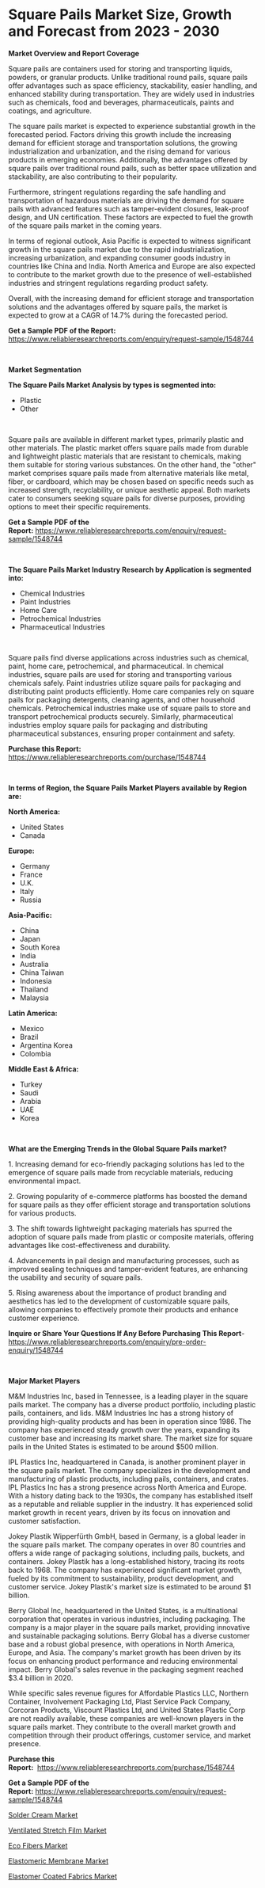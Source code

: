 <p><h1>Square Pails Market Size, Growth and Forecast from 2023 - 2030</h1></p><p><strong>Market Overview and Report Coverage</strong></p>
<p><p>Square pails are containers used for storing and transporting liquids, powders, or granular products. Unlike traditional round pails, square pails offer advantages such as space efficiency, stackability, easier handling, and enhanced stability during transportation. They are widely used in industries such as chemicals, food and beverages, pharmaceuticals, paints and coatings, and agriculture.</p><p>The square pails market is expected to experience substantial growth in the forecasted period. Factors driving this growth include the increasing demand for efficient storage and transportation solutions, the growing industrialization and urbanization, and the rising demand for various products in emerging economies. Additionally, the advantages offered by square pails over traditional round pails, such as better space utilization and stackability, are also contributing to their popularity.</p><p>Furthermore, stringent regulations regarding the safe handling and transportation of hazardous materials are driving the demand for square pails with advanced features such as tamper-evident closures, leak-proof design, and UN certification. These factors are expected to fuel the growth of the square pails market in the coming years.</p><p>In terms of regional outlook, Asia Pacific is expected to witness significant growth in the square pails market due to the rapid industrialization, increasing urbanization, and expanding consumer goods industry in countries like China and India. North America and Europe are also expected to contribute to the market growth due to the presence of well-established industries and stringent regulations regarding product safety.</p><p>Overall, with the increasing demand for efficient storage and transportation solutions and the advantages offered by square pails, the market is expected to grow at a CAGR of 14.7% during the forecasted period.</p></p>
<p><strong>Get a Sample PDF of the Report:</strong> <a href="https://www.reliableresearchreports.com/enquiry/request-sample/1548744">https://www.reliableresearchreports.com/enquiry/request-sample/1548744</a></p>
<p>&nbsp;</p>
<p><strong>Market Segmentation</strong></p>
<p><strong>The Square Pails Market Analysis by types is segmented into:</strong></p>
<p><ul><li>Plastic</li><li>Other</li></ul></p>
<p>&nbsp;</p>
<p><p>Square pails are available in different market types, primarily plastic and other materials. The plastic market offers square pails made from durable and lightweight plastic materials that are resistant to chemicals, making them suitable for storing various substances. On the other hand, the "other" market comprises square pails made from alternative materials like metal, fiber, or cardboard, which may be chosen based on specific needs such as increased strength, recyclability, or unique aesthetic appeal. Both markets cater to consumers seeking square pails for diverse purposes, providing options to meet their specific requirements.</p></p>
<p><strong>Get a Sample PDF of the Report:</strong>&nbsp;<a href="https://www.reliableresearchreports.com/enquiry/request-sample/1548744">https://www.reliableresearchreports.com/enquiry/request-sample/1548744</a></p>
<p>&nbsp;</p>
<p><strong>The Square Pails Market Industry Research by Application is segmented into:</strong></p>
<p><ul><li>Chemical Industries</li><li>Paint Industries</li><li>Home Care</li><li>Petrochemical Industries</li><li>Pharmaceutical Industries</li></ul></p>
<p>&nbsp;</p>
<p><p>Square pails find diverse applications across industries such as chemical, paint, home care, petrochemical, and pharmaceutical. In chemical industries, square pails are used for storing and transporting various chemicals safely. Paint industries utilize square pails for packaging and distributing paint products efficiently. Home care companies rely on square pails for packaging detergents, cleaning agents, and other household chemicals. Petrochemical industries make use of square pails to store and transport petrochemical products securely. Similarly, pharmaceutical industries employ square pails for packaging and distributing pharmaceutical substances, ensuring proper containment and safety.</p></p>
<p><strong>Purchase this Report:</strong>&nbsp; <a href="https://www.reliableresearchreports.com/purchase/1548744">https://www.reliableresearchreports.com/purchase/1548744</a></p>
<p>&nbsp;</p>
<p><strong>In terms of Region, the Square Pails Market Players available by Region are:</strong></p>
<p>
    <p> <strong> North America: </strong>
        <ul>
            <li>United States</li>
            <li>Canada</li>
        </ul>
        </p> 
    <p> <strong> Europe: </strong>
        <ul>
            <li>Germany</li>
            <li>France</li>
            <li>U.K.</li>
            <li>Italy</li>
            <li>Russia</li>
        </ul>
        </p> 
    <p> <strong> Asia-Pacific: </strong>
        <ul>
            <li>China</li>
            <li>Japan</li>
            <li>South Korea</li>
            <li>India</li>
            <li>Australia</li>
            <li>China Taiwan</li>
            <li>Indonesia</li>
            <li>Thailand</li>
            <li>Malaysia</li>
        </ul>
        </p> 
    <p> <strong> Latin America: </strong>
        <ul>
            <li>Mexico</li>
            <li>Brazil</li>
            <li>Argentina Korea</li>
            <li>Colombia</li>
        </ul>
        </p> 
    <p> <strong> Middle East & Africa: </strong>
        <ul>
            <li>Turkey</li>
            <li>Saudi</li>
            <li>Arabia</li>
            <li>UAE</li>
            <li>Korea</li>
        </ul>
    </p>
    </p>
<p>&nbsp;</p>
<p><strong>What are the Emerging Trends in the Global Square Pails market?</strong></p>
<p><p>1. Increasing demand for eco-friendly packaging solutions has led to the emergence of square pails made from recyclable materials, reducing environmental impact.</p><p>2. Growing popularity of e-commerce platforms has boosted the demand for square pails as they offer efficient storage and transportation solutions for various products.</p><p>3. The shift towards lightweight packaging materials has spurred the adoption of square pails made from plastic or composite materials, offering advantages like cost-effectiveness and durability.</p><p>4. Advancements in pail design and manufacturing processes, such as improved sealing techniques and tamper-evident features, are enhancing the usability and security of square pails.</p><p>5. Rising awareness about the importance of product branding and aesthetics has led to the development of customizable square pails, allowing companies to effectively promote their products and enhance customer experience.</p></p>
<p><strong>Inquire or Share Your Questions If Any Before Purchasing This Report</strong>- <a href="https://www.reliableresearchreports.com/enquiry/pre-order-enquiry/1548744">https://www.reliableresearchreports.com/enquiry/pre-order-enquiry/1548744</a></p>
<p>&nbsp;</p>
<p><strong>Major Market Players</strong></p>
<p><p>M&M Industries Inc, based in Tennessee, is a leading player in the square pails market. The company has a diverse product portfolio, including plastic pails, containers, and lids. M&M Industries Inc has a strong history of providing high-quality products and has been in operation since 1986. The company has experienced steady growth over the years, expanding its customer base and increasing its market share. The market size for square pails in the United States is estimated to be around $500 million.</p><p>IPL Plastics Inc, headquartered in Canada, is another prominent player in the square pails market. The company specializes in the development and manufacturing of plastic products, including pails, containers, and crates. IPL Plastics Inc has a strong presence across North America and Europe. With a history dating back to the 1930s, the company has established itself as a reputable and reliable supplier in the industry. It has experienced solid market growth in recent years, driven by its focus on innovation and customer satisfaction.</p><p>Jokey Plastik Wipperfürth GmbH, based in Germany, is a global leader in the square pails market. The company operates in over 80 countries and offers a wide range of packaging solutions, including pails, buckets, and containers. Jokey Plastik has a long-established history, tracing its roots back to 1968. The company has experienced significant market growth, fueled by its commitment to sustainability, product development, and customer service. Jokey Plastik's market size is estimated to be around $1 billion.</p><p>Berry Global Inc, headquartered in the United States, is a multinational corporation that operates in various industries, including packaging. The company is a major player in the square pails market, providing innovative and sustainable packaging solutions. Berry Global has a diverse customer base and a robust global presence, with operations in North America, Europe, and Asia. The company's market growth has been driven by its focus on enhancing product performance and reducing environmental impact. Berry Global's sales revenue in the packaging segment reached $3.4 billion in 2020.</p><p>While specific sales revenue figures for Affordable Plastics LLC, Northern Container, Involvement Packaging Ltd, Plast Service Pack Company, Corcoran Products, Viscount Plastics Ltd, and United States Plastic Corp are not readily available, these companies are well-known players in the square pails market. They contribute to the overall market growth and competition through their product offerings, customer service, and market presence.</p></p>
<p><strong>Purchase this Report:</strong>&nbsp;&nbsp;<a href="https://www.reliableresearchreports.com/purchase/1548744">https://www.reliableresearchreports.com/purchase/1548744</a></p>
<p></p>
<p><strong>Get a Sample PDF of the Report:</strong>&nbsp;<a href="https://www.reliableresearchreports.com/enquiry/request-sample/1548744">https://www.reliableresearchreports.com/enquiry/request-sample/1548744</a></p>
<p><p><a href="https://github.com/gulaimolin/Market-Research-Report-List-1/blob/main/solder-cream-market.md">Solder Cream Market</a></p><p><a href="https://github.com/ruslanpoljakovrd177/Market-Research-Report-List-1/blob/main/ventilated-stretch-film-market.md">Ventilated Stretch Film Market</a></p><p><a href="https://github.com/grishafomin4852/Market-Research-Report-List-1/blob/main/eco-fibers-market.md">Eco Fibers Market</a></p><p><a href="https://github.com/dziulagalemab/Market-Research-Report-List-1/blob/main/elastomeric-membrane-market.md">Elastomeric Membrane Market</a></p><p><a href="https://github.com/abbypearson7765/Market-Research-Report-List-1/blob/main/elastomer-coated-fabrics-market.md">Elastomer Coated Fabrics Market</a></p></p>
